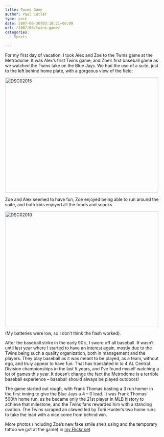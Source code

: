```yaml
---
title: Twins Game
author: Paul Cutler
type: post
date: 2007-06-30T03:18:21+00:00
url: /2007/06/twins-game/
categories:
  - Sports

---
```

For my first day of vacation, I took Alex and Zoe to the Twins game at the Metrodome. It was Alex&#8217;s first Twins game, and Zoe&#8217;s first baseball game as we watched the Twins take on the Blue Jays. We had the use of a suite, just to the left behind home plate, with a gorgeous view of the field:

[<img src="https://i2.wp.com/farm2.static.flickr.com/1206/660490145_8d16e55bc4.jpg?resize=500%2C375" width="500" height="375" alt="DSC02015" data-recalc-dims="1" />][1]

Zoe and Alex seemed to have fun, Zoe enjoyed being able to run around the suite, and both kids enjoyed all the foods and snacks.

[<img src="https://i1.wp.com/farm2.static.flickr.com/1303/661337004_50118eecd1.jpg?resize=500%2C375" width="500" height="375" alt="DSC02010" data-recalc-dims="1" />][2]

(My batteries were low, so I don&#8217;t think the flash worked).

After the baseball strike in the early 90&#8217;s, I swore off all baseball. It wasn&#8217;t until last year where I started to have an interest again, mostly due to the Twins being such a quality organization, both in management and the players. They play baseball as it was meant to be played, as a team, without ego, and truly appear to have fun. That has translated in to 4 AL Central Division championships in the last 5 years, and I&#8217;ve found myself watching a lot of games this year. It doesn&#8217;t change the fact the Metrodome is a terrible baseball experience &#8211; baseball should always be played outdoors!

The game started out rough, with Frank Thomas basting a 3 run homer in the first inning to give the Blue Jays a 4 &#8211; 0 lead. It was Frank Thomas&#8217; 500th home run, as he became only the 21st player in MLB history to achieve that milestone, and the Twins fans rewarded him with a standing ovation. The Twins scraped an clawed led by Torii Hunter&#8217;s two home runs to take the lead with a nice come from behind win.

More photos (including Zoe&#8217;s new fake smile she&#8217;s using and the temporary tattoo we got at the game) in [my Flickr set][3].

 [1]: http://www.flickr.com/photos/silwenae/660490145/ "Photo Sharing"
 [2]: http://www.flickr.com/photos/silwenae/661337004/ "Photo Sharing"
 [3]: http://www.flickr.com/photos/silwenae/sets/72157600556063258/